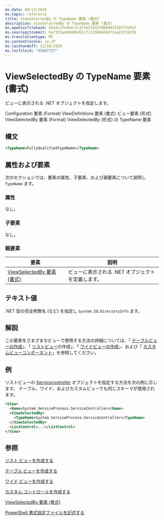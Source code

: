 ```yaml
---
ms.date: 09/13/2016
ms.topic: reference
title: ViewSelectedBy の TypeName 要素 (書式)
description: ViewSelectedBy の TypeName 要素 (書式)
ms.openlocfilehash: 62edc2fe4b4c1c5f1b17dd2f8b0943f28ff5dfb7
ms.sourcegitcommit: ba7315a496986451cfc1296b659d73ea2373d3f0
ms.translationtype: MT
ms.contentlocale: ja-JP
ms.lasthandoff: 12/10/2020
ms.locfileid: "92667727"
---
```

# <a name="typename-element-for-viewselectedby-format"></a>ViewSelectedBy の TypeName 要素 (書式)

ビューに表示される .NET オブジェクトを指定します。

Configuration 要素 (Format) ViewDefinitions 要素 (書式) ビュー要素 (形式) ViewSelectedBy 要素 (Format) ViewSelectedBy (形式) の TypeName 要素

## <a name="syntax"></a>構文

```xml
<TypeName>FullyQualifiedTypeName</TypeName>
```

## <a name="attributes-and-elements"></a>属性および要素

次のセクションでは、要素の属性、子要素、および親要素について説明し `TypeName` ます。

### <a name="attributes"></a>属性

なし。

### <a name="child-elements"></a>子要素

なし。

### <a name="parent-elements"></a>親要素

|要素|説明|
|-------------|-----------------|
|[ViewSelectedBy 要素 (書式)](./viewselectedby-element-format.md)|ビューに表示される .NET オブジェクトを定義します。|

## <a name="text-value"></a>テキスト値

.NET 型の完全修飾名 (など) を指定し `System.IO.DirectoryInfo` ます。

## <a name="remarks"></a>解説

この要素をさまざまなビューで使用する方法の詳細については、「 [テーブルビューの作成](./creating-a-table-view.md)」、「 [リストビュー](./creating-a-list-view.md)の作成」、「 [ワイドビューの作成](./creating-a-wide-view.md)」、および「 [カスタムビューコンポーネント](./creating-custom-controls.md)」を参照してください。

## <a name="example"></a>例

リストビューの [Servicecontroller](/dotnet/api/System.ServiceProcess.ServiceController) オブジェクトを指定する方法を次の例に示します。 テーブル、ワイド、およびカスタムビューでも同じスキーマが使用されます。

```xml
<View>
  <Name>System.ServiceProcess.ServiceController</Name>
  <ViewSelectedBy>
    <TypeName>System.ServiceProcess.ServiceController</TypeName>
  </ViewSelectedBy>
  <ListControl>...</ListControl>
</View>
```

## <a name="see-also"></a>参照

[リスト ビューを作成する](./creating-a-list-view.md)

[テーブル ビューを作成する](./creating-a-table-view.md)

[ワイド ビューを作成する](./creating-a-wide-view.md)

[カスタム コントロールを作成する](./creating-custom-controls.md)

[ViewSelectedBy 要素 (書式)](./viewselectedby-element-format.md)

[PowerShell 書式設定ファイルを記述する](./writing-a-powershell-formatting-file.md)
